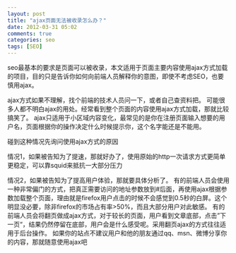 ```yaml
---
layout: post
title: "ajax页面无法被收录怎么办？"
date: 2012-03-31 05:02
comments: true
categories: seo
tags: [SEO]
---
```


seo最基本的要求是页面可以被收录，本文适用于页面主要内容使用ajax方式加载的项目，目的只是告诉你如何向前端人员解释你的意图，即使不考虑SEO，也要慎用ajax。

ajax方式如果不理解，找个前端的技术人员问一下，或者自己查资料把。
可能很多人都不明白ajax的用处。经常看到整个页面的内容使用ajax方式加载，那就比较搞笑了。
ajax只适用于小区域内容变化，最常见的是你在注册页面输入想要的用户名，页面根据你的操作决定什么时候提示你，这个名字能还是不能用。

碰到这种情况先询问使用ajax方式的原因

情况1，如果被告知为了提速，那就好办了，使用原始的http一次请求方式更简单更稳定，可以靠squid来抵抗一大部分压力

情况2，如果被告知为了提高用户体验，那就要具体分析了。
有的前端人员会使用一种非常偏门的方式，把真正需要访问的地址参数放到#后面，再使用ajax根据参数加载整个页面，理由就是firefox用户点击的时候不会感觉到0.5秒的白屏。这个明显没必要，除非firefox的市场占有率>50%，而且大部分用户对此敏感。
有的前端人员会将翻页做成ajax方式，对于较长的页面，用户看到文章底部，点击”下一页“，结果仍然停留在底部，用户会是什么感受呢。采用翻页ajax的方式往往适用于后台操作。
如果你的站点不建议用户和他的朋友通过qq、msn、微博分享你的内容，那就随意使用ajax吧
